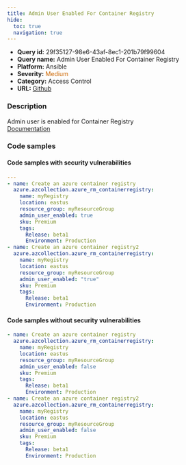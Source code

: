 ```yaml
---
title: Admin User Enabled For Container Registry
hide:
  toc: true
  navigation: true
---
```


<style>
  .highlight .hll {
    background-color: #ff171742;
  }
  .md-content {
    max-width: 1100px;
    margin: 0 auto;
  }
</style>

-   **Query id:** 29f35127-98e6-43af-8ec1-201b79f99604
-   **Query name:** Admin User Enabled For Container Registry
-   **Platform:** Ansible
-   **Severity:** <span style="color:#C60">Medium</span>
-   **Category:** Access Control
-   **URL:** [Github](https://github.com/Checkmarx/kics/tree/master/assets/queries/ansible/azure/admin_user_enabled_for_container_registry)

### Description
Admin user is enabled for Container Registry<br>
[Documentation](https://docs.ansible.com/ansible/latest/collections/azure/azcollection/azure_rm_containerregistry_module.html)

### Code samples
#### Code samples with security vulnerabilities
```yaml title="Positive test num. 1 - yaml file" hl_lines="17 7"
---
- name: Create an azure container registry
  azure.azcollection.azure_rm_containerregistry:
    name: myRegistry
    location: eastus
    resource_group: myResourceGroup
    admin_user_enabled: true
    sku: Premium
    tags:
      Release: beta1
      Environment: Production
- name: Create an azure container registry2
  azure.azcollection.azure_rm_containerregistry:
    name: myRegistry
    location: eastus
    resource_group: myResourceGroup
    admin_user_enabled: "true"
    sku: Premium
    tags:
      Release: beta1
      Environment: Production

```


#### Code samples without security vulnerabilities
```yaml title="Negative test num. 1 - yaml file"
- name: Create an azure container registry
  azure.azcollection.azure_rm_containerregistry:
    name: myRegistry
    location: eastus
    resource_group: myResourceGroup
    admin_user_enabled: false
    sku: Premium
    tags:
      Release: beta1
      Environment: Production
- name: Create an azure container registry2
  azure.azcollection.azure_rm_containerregistry:
    name: myRegistry
    location: eastus
    resource_group: myResourceGroup
    admin_user_enabled: false
    sku: Premium
    tags:
      Release: beta1
      Environment: Production

```
